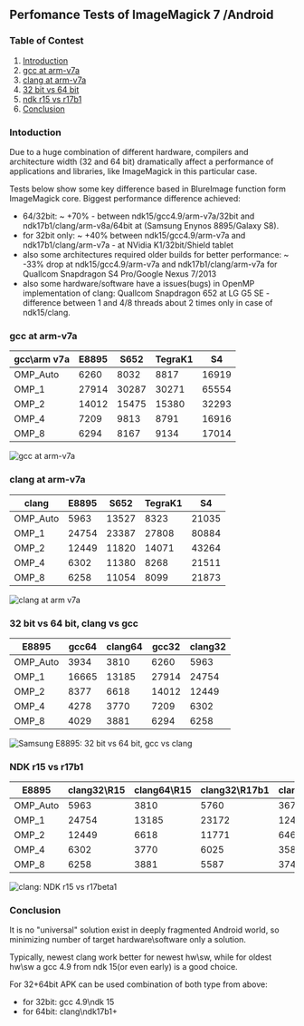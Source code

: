 ﻿## Perfomance Tests of ImageMagick 7 /Android

### Table of Contest
1. [Introduction](#intro) 
2. [gcc at arm-v7a](#gcc_at_arm-v7a)
3. [clang at arm-v7a](#clang_at_arm-v7a)
4. [32 bit vs 64 bit](#32bit_vs_64bit)
5. [ndk r15 vs r17b1](#ndk_r15_vs_r17b1)
6. [Conclusion](#conclusion)

### Intoduction <a name="intro"> </a>
Due to a huge combination of different hardware, compilers and architecture width (32 and 64 bit) dramatically affect a performance of applications and libraries, like ImageMagick in this particular case.

Tests below show some key difference based in BlureImage function form ImageMagick core. 
Biggest performance difference achieved: 
* 64/32bit: ~ +70% - between ndk15/gcc4.9/arm-v7a/32bit and ndk17b1/clang/arm-v8a/64bit at (Samsung Enynos 8895/Galaxy S8).  
* for 32bit only:   ~ +40% between ndk15/gcc4.9/arm-v7a and ndk17b1/clang/arm-v7a - at NVidia K1/32bit/Shield tablet
* also some architectures required older builds for better performance: ~ -33% drop at ndk15/gcc4.9/arm-v7a and ndk17b1/clang/arm-v7a for Quallcom Snapdragon S4 Pro/Google Nexus 7/2013
* also some hardware/software have a issues(bugs) in OpenMP implementation of clang: Quallcom Snapdragon 652 at LG G5 SE - difference between 1 and 4/8 threads about 2 times only in case of ndk15/clang.

### gcc at arm-v7a <a name="gcc_at_arm-v7a"> </a>

| gcc\arm v7a |	E8895	| S652	 | TegraK1|	S4|
| -- | -- | -- | -- | -- | 
|OMP_Auto | 6260	|8032|	8817|	16919|
|OMP_1|	27914|	30287|	30271|	65554|
|OMP_2|	14012|	15475|	15380|	32293|
|OMP_4|	7209|	9813|	8791|	16916|
|OMP_8|	6294|	8167|	9134|	17014|

![gcc at arm-v7a](https://github.com/ayaromenok/Android_ImageMagick7/blob/master/doc/perfTest/res/armv7a_gcc49_ndk15.png)

### clang at arm-v7a <a name="clang_at_arm-v7a"> </a>
|clang| E8895 | S652 | TegraK1 | S4 |
| -- | -- | -- | -- | -- | 	
|OMP_Auto|	5963|13527|8323|21035|
|OMP_1|24754|23387|27808|80884|
|OMP_2|12449|11820|14071|43264|
|OMP_4|6302|11380|8268|21511|
|OMP_8|6258|11054|8099|21873|

![clang at arm v7a](https://github.com/ayaromenok/Android_ImageMagick7/blob/master/doc/perfTest/res/armv7a_clang503_ndk15.png)

### 32 bit vs 64 bit, clang vs gcc <a name="32bit_vs_64bit"> </a>
|E8895| gcc64|clang64|gcc32|clang32|
| -- | -- | -- | -- | -- | 	
OMP_Auto|3934|3810|6260|5963|
OMP_1|16665|13185|	27914|24754
OMP_2|8377|6618|14012|12449
OMP_4|4278|3770|7209|6302
OMP_8|4029|3881|6294|6258

![Samsung E8895: 32 bit vs 64 bit, gcc vs clang](https://github.com/ayaromenok/Android_ImageMagick7/blob/master/doc/perfTest/res/E8895_gcc_clang_32b_64b.png)

### NDK r15 vs r17b1 <a name ="ndk_r15_vs_r17b1"> </a>

|E8895|clang32\R15|clang64\R15|clang32\R17b1|clang64\R17b1|
| -- | -- | -- | -- | -- | 	
OMP_Auto|5963|3810|5760|3675
OMP_1|24754|13185|23172|12420
OMP_2|12449|6618|11771|6461
OMP_4|6302|3770|6025|3585
OMP_8|6258|3881|5587|3748

![clang: NDK r15 vs r17beta1](https://github.com/ayaromenok/Android_ImageMagick7/blob/master/doc/perfTest/res/clang_ndk15_ndk17b1.png)

### Conclusion <a name="conclusion"> </a>
It is no "universal" solution exist in deeply fragmented Android world, so minimizing number of target hardware\software only a solution. 

Typically, newest clang work better for newest hw\sw, while for oldest hw\sw a gcc 4.9 from ndk 15(or even early) is a good choice.

For 32+64bit APK can be used  combination of both type from above:
	
 - for 32bit: gcc 4.9\ndk 15
 - for 64bit: clang\ndk17b1+
